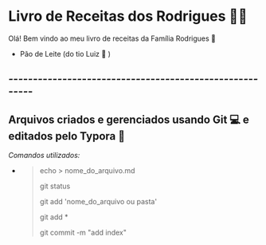 # Livro de Receitas dos Rodrigues :woman_cook:

Olá! Bem vindo ao meu livro de receitas da Família Rodrigues :heart_decoration:

- Pão de Leite (do tio Luiz :older_man: )



## *-*-*-*-*-*-*-*-*-*-*-*-*-*-*-*-*-*-*-*-*-*-*-*-*-*-*-*-*-*-*-*-*-*-*-*-*-*-*-*-*-*-*-*-*-*-*-*-*-*-*-*-*-*-*-*-

## Arquivos criados e gerenciados usando Git :computer:  e editados pelo Typora :notebook_with_decorative_cover: 

*Comandos utilizados:* 

- > echo > nome_do_arquivo.md
  >
  > git status
  >
  > git add 'nome_do_arquivo ou pasta'
  >
  > git add *
  >
  > git commit -m "add index"
